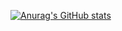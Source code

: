 [![Anurag's GitHub stats](https://github-readme-stats.vercel.app/api?username=Mallhw)](https://github.com/anuraghazra/github-readme-stats)

<!---
Mallhw/Mallhw is a ✨ special ✨ repository because its `README.md` (this file) appears on your GitHub profile.
You can click the Preview link to take a look at your changes.
--->
